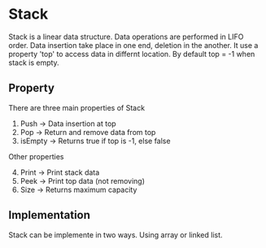 # Stack
Stack is a linear data structure.
Data operations are performed in LIFO order. Data insertion take place in one end, deletion in the another. It use a property 'top' to access data in differnt location. By default top = -1 when stack is empty.

## Property
There are three main properties of Stack
1. Push -> Data insertion at top
2. Pop -> Return and remove data from top
3. isEmpty -> Returns true if top is -1, else false

Other properties

4. Print -> Print stack data
5. Peek -> Print top data (not removing)
6. Size -> Returns maximum capacity

## Implementation
Stack can be implemente in two ways. Using array or linked list.
